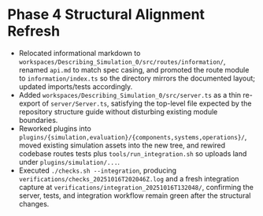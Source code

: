 # Phase 4 Structural Alignment Refresh

- Relocated informational markdown to `workspaces/Describing_Simulation_0/src/routes/information/`, renamed `api.md` to match spec casing, and promoted the route module to `information/index.ts` so the directory mirrors the documented layout; updated imports/tests accordingly.
- Added `workspaces/Describing_Simulation_0/src/server.ts` as a thin re-export of `server/Server.ts`, satisfying the top-level file expected by the repository structure guide without disturbing existing module boundaries.
- Reworked plugins into `plugins/{simulation,evaluation}/{components,systems,operations}/`, moved existing simulation assets into the new tree, and rewired codebase routes tests plus `tools/run_integration.sh` so uploads land under `plugins/simulation/...`.
- Executed `./checks.sh --integration`, producing `verifications/checks_20251016T202046Z.log` and a fresh integration capture at `verifications/integration_20251016T132048/`, confirming the server, tests, and integration workflow remain green after the structural changes.
